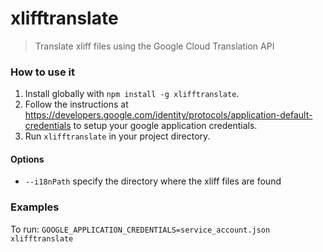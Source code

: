 # xlifftranslate
> Translate xliff files using the Google Cloud Translation API

### How to use it

1. Install globally with `npm install -g xlifftranslate`.
2. Follow the instructions at https://developers.google.com/identity/protocols/application-default-credentials to setup your google application credentials.
3. Run `xlifftranslate` in your project directory.

#### Options
- `--i18nPath` specify the directory where the xliff files are found

### Examples

To run:
`GOOGLE_APPLICATION_CREDENTIALS=service_account.json xlifftranslate`
